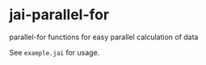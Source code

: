 # jai-parallel-for
parallel-for functions for easy parallel calculation of data


See `example.jai` for usage.

